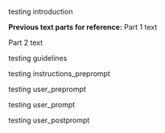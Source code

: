 testing introduction

**Previous text parts for reference:**
Part 1 text

Part 2 text

testing guidelines

testing instructions_preprompt

testing user_preprompt

testing user_prompt

testing user_postprompt